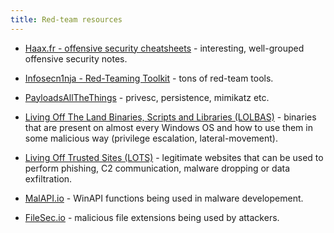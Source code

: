 ```yaml
---
title: Red-team resources
---
```


* [Haax.fr - offensive security cheatsheets](https://cheatsheet.haax.fr/windows-systems/) - interesting, well-grouped offensive security notes.

* [Infosecn1nja - Red-Teaming Toolkit](https://github.com/infosecn1nja/Red-Teaming-Toolkit) - tons of red-team tools.

* [PayloadsAllTheThings](https://github.com/swisskyrepo/PayloadsAllTheThings/blob/master/Methodology%20and%20Resources/Windows%20-%20Privilege%20Escalation.md) - privesc, persistence, mimikatz etc.

* [Living Off The Land Binaries, Scripts and Libraries (LOLBAS)](https://lolbas-project.github.io/#) - binaries that are present on almost every Windows OS and how to use them in some malicious way (privilege escalation, lateral-movement).

* [Living Off Trusted Sites (LOTS)](https://lots-project.com/) - legitimate websites that can be used to perform phishing, C2 communication, malware dropping or data exfiltration.

* [MalAPI.io](https://malapi.io/) - WinAPI functions being used in malware developement.

* [FileSec.io](https://filesec.io/) - malicious file extensions being used by attackers.
